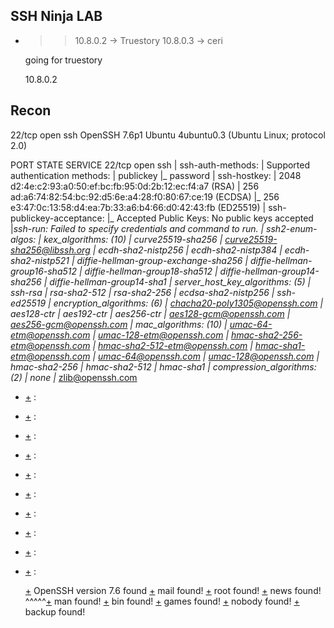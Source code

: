 ## SSH Ninja LAB 

- [+]:	TargetIP
   >>	10.8.0.2  -> Truestory
   >>	10.8.0.3  -> ceri 
   
   
   going for truestory
   
   10.8.0.2
   
   
## Recon 


22/tcp open  ssh     OpenSSH 7.6p1 Ubuntu 4ubuntu0.3 (Ubuntu Linux; protocol 2.0)



PORT   STATE SERVICE
22/tcp open  ssh
| ssh-auth-methods: 
|   Supported authentication methods: 
|     publickey
|_    password
| ssh-hostkey: 
|   2048 d2:4e:c2:93:a0:50:ef:bc:fb:95:0d:2b:12:ec:f4:a7 (RSA)
|   256 ad:a6:74:82:54:bc:92:d5:6e:a4:28:f0:80:67:ce:19 (ECDSA)
|_  256 e3:47:0c:13:58:d4:ea:7b:33:a6:b4:66:d0:42:43:fb (ED25519)
| ssh-publickey-acceptance: 
|_  Accepted Public Keys: No public keys accepted
|_ssh-run: Failed to specify credentials and command to run.
| ssh2-enum-algos: 
|   kex_algorithms: (10)
|       curve25519-sha256
|       curve25519-sha256@libssh.org
|       ecdh-sha2-nistp256
|       ecdh-sha2-nistp384
|       ecdh-sha2-nistp521
|       diffie-hellman-group-exchange-sha256
|       diffie-hellman-group16-sha512
|       diffie-hellman-group18-sha512
|       diffie-hellman-group14-sha256
|       diffie-hellman-group14-sha1
|   server_host_key_algorithms: (5)
|       ssh-rsa
|       rsa-sha2-512
|       rsa-sha2-256
|       ecdsa-sha2-nistp256
|       ssh-ed25519
|   encryption_algorithms: (6)
|       chacha20-poly1305@openssh.com
|       aes128-ctr
|       aes192-ctr
|       aes256-ctr
|       aes128-gcm@openssh.com
|       aes256-gcm@openssh.com
|   mac_algorithms: (10)
|       umac-64-etm@openssh.com
|       umac-128-etm@openssh.com
|       hmac-sha2-256-etm@openssh.com
|       hmac-sha2-512-etm@openssh.com
|       hmac-sha1-etm@openssh.com
|       umac-64@openssh.com
|       umac-128@openssh.com
|       hmac-sha2-256
|       hmac-sha2-512
|       hmac-sha1
|   compression_algorithms: (2)
|       none
|_      zlib@openssh.com


- [+] :	
   >>	
   
- [+] :	
   >>	
   
- [+] :	
   >>	
   
- [+] :	
   >>	
   
- [+] :	
   >>	
   
- [+] :	
   >>	
   
- [+] :	
   >>	
   
- [+] :	
   >>	
   
- [+] :	
   >>	
   
- [+] :	
   >>	
   [+] OpenSSH version 7.6 found
[+] mail found!
[+] root found!
[+] news found!
^^^^^[+] man found!
[+] bin found!
[+] games found!
[+] nobody found!
[+] backup found!


